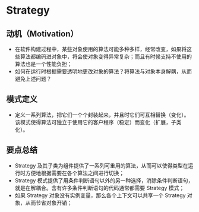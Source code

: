 # Strategy

## 动机（Motivation）

- 在软件构建过程中，某些对象使用的算法可能多种多样，经常改变，如果将这些算法都编码进对象中，将会使对象变得异常复杂；而且有时候支持不使用的算法也是一个性能负担；
- 如何在运行时根据需要透明地更改对象的算法？将算法与对象本身解耦，从而避免上述问题？

## 模式定义

- 定义一系列算法，把它们一个个封装起来，并且时它们可互相替换（变化）。该模式使得算法可独立于使用它的客户程序（稳定）而变化（扩展，子类化）。

## 要点总结

- Strategy 及其子类为组件提供了一系列可重用的算法，从而可以使得类型在运行时方便地根据需要在各个算法之间进行切换；
- Strategy 模式提供了用条件判断语句以外的另一种选择，消除条件判断语句，就是在解耦合。含有许多条件判断语句的代码通常都需要 Strategy 模式；
- 如果 Strategy 对象没有实例变量，那么各个上下文可以共享一个 Strategy 对象，从而节省对象开销；